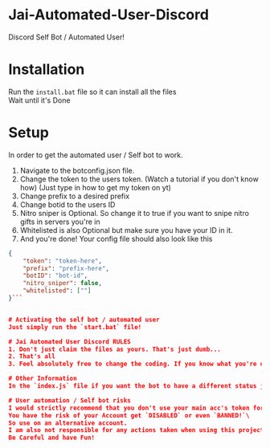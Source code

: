 # Jai-Automated-User-Discord
Discord Self Bot / Automated User!

# Installation

Run the `install.bat` file so it can install all the files\
Wait until it's Done
# Setup
In order to get the automated user / Self bot to work.
1. Navigate to the botconfig.json file.
2. Change the token to the users token. (Watch a tutorial if you don't know how) (Just type in how to get my token on yt)
3. Change prefix to a desired prefix
4. Change botid to the users ID
5. Nitro sniper is Optional. So change it to true if you want to snipe nitro gifts in servers you're in
6. Whitelisted is also Optional but make sure you have your ID in it.
7. And you're done!
Your config file should also look like this
```json
{
    "token": "token-here",
    "prefix": "prefix-here",
    "botID": "bot-id",
    "nitro_sniper": false,
    "whitelisted": [""]
}```


# Activating the self bot / automated user
Just simply run the `start.bat` file!

# Jai Automated User Discord RULES
1. Don't just claim the files as yours. That's just dumb...
2. That's all
3. Feel absolutely free to change the coding. If you know what you're doing!

# Other Information
In the `index.js` file if you want the bot to have a different status just replace `with Discord API` to your own text. And if you want it to say watching or something replace the `playing` to either watching streaming or whatever other one(s) there are

# User automation / Self bot risks
I would strictly recommend that you don't use your main acc's token for this\
You have the risk of your Account get `DISABLED` or even `BANNED!`\
So use on an alternative account.
I am also not responsible for any actions taken when using this project.
Be Careful and have Fun!